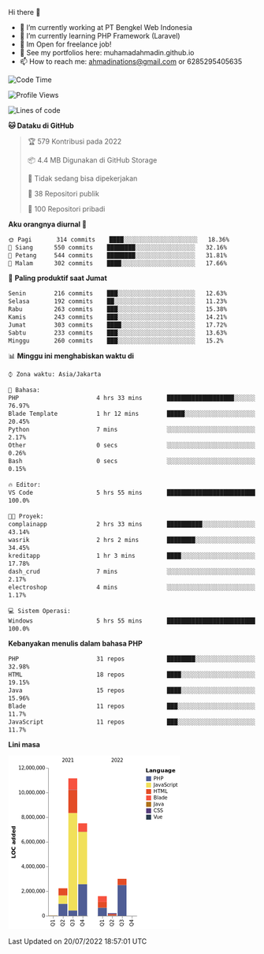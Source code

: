 Hi there 👋

- 🔭 I’m currently working at PT Bengkel Web Indonesia
- 🌱 I’m currently learning PHP Framework (Laravel)
- 📂 Im Open for freelance job!
- 🧷 See my portfolios here: muhamadahmadin.github.io
- 📫 How to reach me: ahmadinations@gmail.com or 6285295405635


<!--START_SECTION:waka-->
![Code Time](http://img.shields.io/badge/Code%20Time-0%20secs-blue)

![Profile Views](http://img.shields.io/badge/Profil%20dilihat-0-blue)

![Lines of code](https://img.shields.io/badge/Sejak%20Hello%20World%20aku%20telah%20menulis-26%20Million%20baris%20kode-blue)

**🐱 Dataku di GitHub** 

> 🏆 579 Kontribusi pada 2022
 > 
> 📦 4.4 MB Digunakan di GitHub Storage 
 > 
> 🚫 Tidak sedang bisa dipekerjakan
 > 
> 📜 38 Repositori publik 
 > 
> 🔑 100 Repositori pribadi  
 > 
**Aku orangnya diurnal 🐤** 

```text
🌞 Pagi       314 commits    ████░░░░░░░░░░░░░░░░░░░░░   18.36% 
🌆 Siang      550 commits    ████████░░░░░░░░░░░░░░░░░   32.16% 
🌃 Petang     544 commits    ████████░░░░░░░░░░░░░░░░░   31.81% 
🌙 Malam      302 commits    ████░░░░░░░░░░░░░░░░░░░░░   17.66%

```
📅 **Paling produktif saat Jumat** 

```text
Senin        216 commits    ███░░░░░░░░░░░░░░░░░░░░░░   12.63% 
Selasa       192 commits    ██░░░░░░░░░░░░░░░░░░░░░░░   11.23% 
Rabu         263 commits    ███░░░░░░░░░░░░░░░░░░░░░░   15.38% 
Kamis        243 commits    ███░░░░░░░░░░░░░░░░░░░░░░   14.21% 
Jumat        303 commits    ████░░░░░░░░░░░░░░░░░░░░░   17.72% 
Sabtu        233 commits    ███░░░░░░░░░░░░░░░░░░░░░░   13.63% 
Minggu       260 commits    ███░░░░░░░░░░░░░░░░░░░░░░   15.2%

```


📊 **Minggu ini menghabiskan waktu di** 

```text
⌚︎ Zona waktu: Asia/Jakarta

💬 Bahasa: 
PHP                      4 hrs 33 mins       ███████████████████░░░░░░   76.97% 
Blade Template           1 hr 12 mins        █████░░░░░░░░░░░░░░░░░░░░   20.45% 
Python                   7 mins              ░░░░░░░░░░░░░░░░░░░░░░░░░   2.17% 
Other                    0 secs              ░░░░░░░░░░░░░░░░░░░░░░░░░   0.26% 
Bash                     0 secs              ░░░░░░░░░░░░░░░░░░░░░░░░░   0.15%

🔥 Editor: 
VS Code                  5 hrs 55 mins       █████████████████████████   100.0%

🐱‍💻 Proyek: 
complainapp              2 hrs 33 mins       ██████████░░░░░░░░░░░░░░░   43.14% 
wasrik                   2 hrs 2 mins        ████████░░░░░░░░░░░░░░░░░   34.45% 
kreditapp                1 hr 3 mins         ████░░░░░░░░░░░░░░░░░░░░░   17.78% 
dash_crud                7 mins              ░░░░░░░░░░░░░░░░░░░░░░░░░   2.17% 
electroshop              4 mins              ░░░░░░░░░░░░░░░░░░░░░░░░░   1.17%

💻 Sistem Operasi: 
Windows                  5 hrs 55 mins       █████████████████████████   100.0%

```

**Kebanyakan menulis dalam bahasa PHP** 

```text
PHP                      31 repos            ████████░░░░░░░░░░░░░░░░░   32.98% 
HTML                     18 repos            ████░░░░░░░░░░░░░░░░░░░░░   19.15% 
Java                     15 repos            ████░░░░░░░░░░░░░░░░░░░░░   15.96% 
Blade                    11 repos            ███░░░░░░░░░░░░░░░░░░░░░░   11.7% 
JavaScript               11 repos            ███░░░░░░░░░░░░░░░░░░░░░░   11.7%

```


**Lini masa**

![Chart not found](https://raw.githubusercontent.com/MuhamadAhmadin/MuhamadAhmadin/master/charts/bar_graph.png) 


 Last Updated on 20/07/2022 18:57:01 UTC
<!--END_SECTION:waka-->
